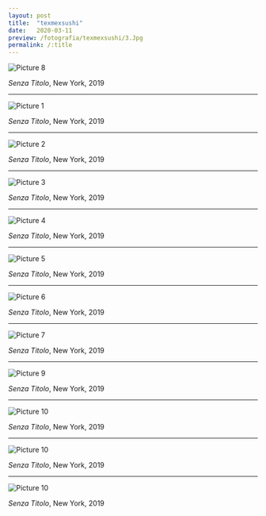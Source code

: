 ```yaml
---
layout: post
title:  "texmexsushi"
date:   2020-03-11
preview: /fotografia/texmexsushi/3.Jpg
permalink: /:title
---
```


![Picture 8](8.Jpg)

_Senza Titolo_, New York, 2019

---

![Picture 1](1.Jpg)

_Senza Titolo_, New York, 2019

---

![Picture 2](2.Jpg)

_Senza Titolo_, New York, 2019

---

![Picture 3](3.Jpg)

_Senza Titolo_, New York, 2019

---

![Picture 4](4.Jpg)

_Senza Titolo_, New York, 2019

---

![Picture 5](5.Jpg)

_Senza Titolo_, New York, 2019

---

![Picture 6](6.Jpg)

_Senza Titolo_, New York, 2019

---

![Picture 7](7.Jpg)

_Senza Titolo_, New York, 2019

---

![Picture 9](9.Jpg)

_Senza Titolo_, New York, 2019

---

![Picture 10](10.Jpg)

_Senza Titolo_, New York, 2019

---

![Picture 10](11.Jpg)

_Senza Titolo_, New York, 2019

---

![Picture 10](12.Jpg)

_Senza Titolo_, New York, 2019




